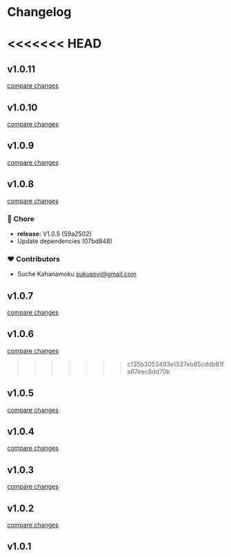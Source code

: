 # Changelog


<<<<<<< HEAD
=======
## v1.0.11

[compare changes](https://undefined/undefined/compare/v1.0.10...v1.0.11)

## v1.0.10

[compare changes](https://undefined/undefined/compare/v1.0.9...v1.0.10)

## v1.0.9

[compare changes](https://undefined/undefined/compare/v1.0.8...v1.0.9)

## v1.0.8

[compare changes](https://undefined/undefined/compare/v1.0.7...v1.0.8)

### 🏡 Chore

- **release:** V1.0.5 (59a2502)
- Update dependencies (07bd848)

### ❤️ Contributors

- Suche Kahanamoku <sukusovi@gmail.com>

## v1.0.7

[compare changes](https://undefined/undefined/compare/v1.0.6...v1.0.7)

## v1.0.6

[compare changes](https://undefined/undefined/compare/v1.0.5...v1.0.6)

>>>>>>> c135b3053493e1537eb85cddb81fa67eec8dd70b
## v1.0.5

[compare changes](https://undefined/undefined/compare/v1.0.4...v1.0.5)

## v1.0.4

[compare changes](https://undefined/undefined/compare/v1.0.3...v1.0.4)

## v1.0.3

[compare changes](https://undefined/undefined/compare/v1.0.2...v1.0.3)

## v1.0.2

[compare changes](https://undefined/undefined/compare/v1.0.1...v1.0.2)

## v1.0.1

